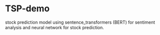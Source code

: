 # TSP-demo
stock prediction model using sentence_transformers (BERT) for sentiment analysis and neural network for stock prediction.
